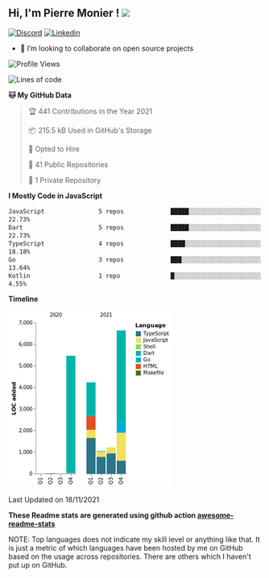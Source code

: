 <h2> Hi, I'm Pierre Monier ! <img src="https://media.giphy.com/media/mGcNjsfWAjY5AEZNw6/giphy.gif" width="50"></h2>

[![Discord](https://img.shields.io/badge/discord-5865f2?style=flat-square&logo=Discord&logoColor=white&link=https://discord.com/users/338345652939390978)](https://discord.com/users/338345652939390978)
[![Linkedin](https://img.shields.io/badge/linkedin-5ab0f7?style=flat-square&logo=Linkedin&logoColor=white&link=https://www.linkedin.com/in/pierre-monier-026aa3174/)](https://www.linkedin.com/in/pierre-monier-026aa3174/)

- 👯 I’m looking to collaborate on open source projects

<!--START_SECTION:waka-->
![Profile Views](http://img.shields.io/badge/Profile%20Views-4-blue)

![Lines of code](https://img.shields.io/badge/From%20Hello%20World%20I%27ve%20Written-18638%20lines%20of%20code-blue)

**🐱 My GitHub Data** 

> 🏆 441 Contributions in the Year 2021
 > 
> 📦 215.5 kB Used in GitHub's Storage 
 > 
> 💼 Opted to Hire
 > 
> 📜 41 Public Repositories 
 > 
> 🔑 1 Private Repository 
 > 
**I Mostly Code in JavaScript** 

```text
JavaScript               5 repos             █████░░░░░░░░░░░░░░░░░░░░   22.73% 
Dart                     5 repos             █████░░░░░░░░░░░░░░░░░░░░   22.73% 
TypeScript               4 repos             ████░░░░░░░░░░░░░░░░░░░░░   18.18% 
Go                       3 repos             ███░░░░░░░░░░░░░░░░░░░░░░   13.64% 
Kotlin                   1 repo              █░░░░░░░░░░░░░░░░░░░░░░░░   4.55%

```


**Timeline**

![Chart not found](https://raw.githubusercontent.com/Pierre-Monier/Pierre-Monier/main/charts/bar_graph.png) 


 Last Updated on 18/11/2021
<!--END_SECTION:waka-->


**These Readme stats are generated using github action [awesome-readme-stats](https://github.com/anmol098/waka-readme-stats)**

NOTE: Top languages does not indicate my skill level or anything like that. It is just a metric of which languages have been hosted by me on GitHub based on the usage across repositories. There are others which I haven't put up on GitHub.
